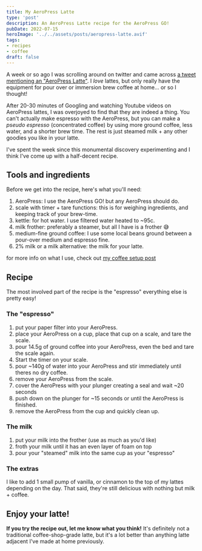 ```yaml
---
title: My AeroPress Latte
type: 'post'
description: An AeroPress Latte recipe for the AeroPress GO!
pubDate: 2022-07-15
heroImage: '../../assets/posts/aeropress-latte.avif'
tags:
- recipes
- coffee
draft: false
---
```


A week or so ago I was scrolling around on twitter and came across [a tweet mentioning an "AeroPress Latte"](https://twitter.com/TheCodePixi/status/1545476517202894851). I _love_ lattes, but only really have the equipment for pour over or immersion brew coffee at home... or so I thought!

After 20-30 minutes of Googling and watching Youtube videos on AeroPress lattes, I was overjoyed to find that they are indeed a thing. You can't actually make espresso with the AeroPress, but you can make a _pseudo espresso_ (concentrated coffee) by using more ground coffee, less water, and a shorter brew time. The rest is just steamed milk + any other goodies you like in your latte.

I've spent the week since this monumental discovery experimenting and I think I've come up with a half-decent recipe.

## Tools and ingredients

Before we get into the recipe, here's what you'll need:

1. AeroPress: I use the AeroPress GO! but any AeroPress should do.
2. scale with timer + tare functions: this is for weighing ingredients, and keeping track of your brew-time.
3. kettle: for hot water. I use filtered water heated to ~95c.
4. milk frother: preferably a steamer, but all I have is a frother 😅
5. medium-fine ground coffee: I use some local beans ground between a pour-over medium and espresso fine.
6. 2% milk or a milk alternative: the milk for your latte.

for more info on what I use, check out [my coffee setup post](https://mykal.codes/posts/coffee-setup)

## Recipe

The most involved part of the recipe is the "espresso" everything else is pretty easy!

### The "espresso"

1. put your paper filter into your AeroPress.
2. place your AeroPress on a cup, place that cup on a scale, and tare the scale.
3. pour 14.5g of ground coffee into your AeroPress, even the bed and tare the scale again.
4. Start the timer on your scale.
5. pour ~140g of water into your AeroPress and stir immediately until theres no dry coffee.
6. remove your AeroPress from the scale.
7. cover the AeroPress with your plunger creating a seal and wait ~20 seconds
8. push down on the plunger for ~15 seconds or until the AeroPress is finished.
9. remove the AeroPress from the cup and quickly clean up.

### The milk

1. put your milk into the frother (use as much as you'd like)
2. froth your milk until it has an even layer of foam on top
3. pour your "steamed" milk into the same cup as your "espresso"

### The extras

I like to add 1 small pump of vanilla, or cinnamon to the top of my lattes depending on the day. That said, they're still delicious with nothing but milk + coffee.

## Enjoy your latte!

**If you try the recipe out, let me know what you think!** It's definitely not a traditional coffee-shop-grade latte, but it's a lot better than anything latte adjacent I've made at home previously.